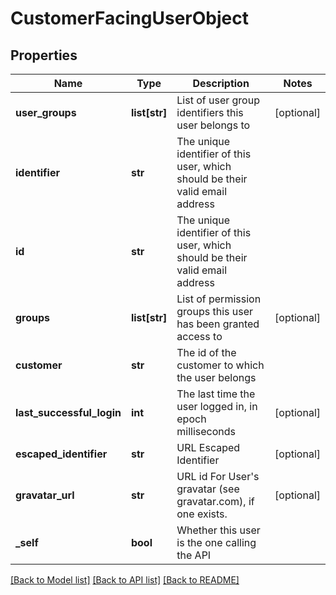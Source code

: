 # CustomerFacingUserObject

## Properties
Name | Type | Description | Notes
------------ | ------------- | ------------- | -------------
**user_groups** | **list[str]** | List of user group identifiers this user belongs to | [optional] 
**identifier** | **str** | The unique identifier of this user, which should be their valid email address | 
**id** | **str** | The unique identifier of this user, which should be their valid email address | 
**groups** | **list[str]** | List of permission groups this user has been granted access to | [optional] 
**customer** | **str** | The id of the customer to which the user belongs | 
**last_successful_login** | **int** | The last time the user logged in, in epoch milliseconds | [optional] 
**escaped_identifier** | **str** | URL Escaped Identifier | [optional] 
**gravatar_url** | **str** | URL id For User&#39;s gravatar (see gravatar.com), if one exists. | [optional] 
**_self** | **bool** | Whether this user is the one calling the API | 

[[Back to Model list]](../README.md#documentation-for-models) [[Back to API list]](../README.md#documentation-for-api-endpoints) [[Back to README]](../README.md)



